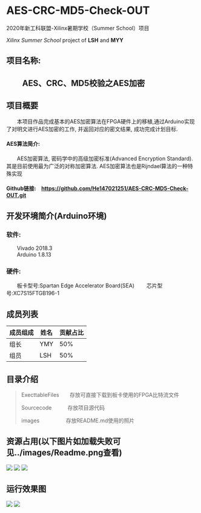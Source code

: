 # AES-CRC-MD5-Check-OUT
2020年新工科联盟-Xilinx暑期学校（Summer School）项目 
   
*Xilinx Summer School* project of **LSH** and **MYY**
## 项目名称:
## &emsp;&emsp;AES、CRC、MD5校验之AES加密
## 项目概要
&emsp;&emsp;本项目作品完成基本的AES加密算法在FPGA硬件上的移植,通过Arduino实现了对明文进行AES加密的工作, 并返回对应的密文结果, 成功完成计划目标.  
#### AES算法简介:  
&emsp;&emsp;AES加密算法, 密码学中的高级加密标准(Advanced Encryption Standard). 其是目前使用最为广泛的对称加密算法. AES加密算法也是Rijndael算法的一种特殊实现  
#### Github链接:&emsp;<https://github.com/He147021251/AES-CRC-MD5-Check-OUT.git>

## 开发环境简介(Arduino环境)
### 软件:
&emsp;&emsp;Vivado 2018.3  
&emsp;&emsp;Arduino 1.8.13

### 硬件:
&emsp;&emsp;板卡型号:Spartan Edge Accelerator Board(SEA)
&emsp;&emsp;芯片型号:XC7S15FTGB196-1

## 成员列表
|成员组成|姓名|贡献占比|
|-|-|-|
|组长|YMY|50%|
|组员|LSH|50%|

## 目录介绍
>ExecttableFiles&emsp;&emsp;存放可直接下载到板卡使⽤的FPGA比特流文件  
>  
>Sourcecode&emsp;&emsp;&emsp;存放项目源代码  
>  
>images&emsp;&emsp;&emsp;&emsp;&emsp;存放README.md使用的照片  


## 资源占用(以下图片如加载失败可见../images/Readme.png查看)
![](https://github.com/He147021251/AES-CRC-MD5-Check-OUT/blob/master/images/Source1.png)
![](https://github.com/He147021251/AES-CRC-MD5-Check-OUT/blob/master/images/Source2.png)
![](https://github.com/He147021251/AES-CRC-MD5-Check-OUT/blob/master/images/Source3.png)

## 运行效果图
![](https://github.com/He147021251/AES-CRC-MD5-Check-OUT/blob/master/images/Hardware.png)
![](https://github.com/He147021251/AES-CRC-MD5-Check-OUT/blob/master/images/Com.png)
